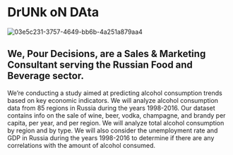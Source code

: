 # DrUNk oN DAta

![03e5c231-3757-4649-bb6b-4a251a879aa4](https://user-images.githubusercontent.com/117488109/214332840-2f4b7c6d-2336-4298-8578-0da4f51d5ce7.jpeg)

## We, Pour Decisions, are a Sales & Marketing Consultant serving the Russian Food and Beverage sector.

We’re conducting a study aimed at predicting alcohol consumption trends based on key economic indicators. We will 
analyze alcohol consumption data from 85 regions in Russia during the years 1998-2016. Our dataset contains info on
the sale of wine, beer, vodka, champagne, and brandy per capita, per year, and per region. We will analyze total 
alcohol consumption by region and by type. We will also consider the unemployment rate and GDP in Russia during the
years 1998-2016 to determine if there are any correlations with the amount of alcohol consumed.
